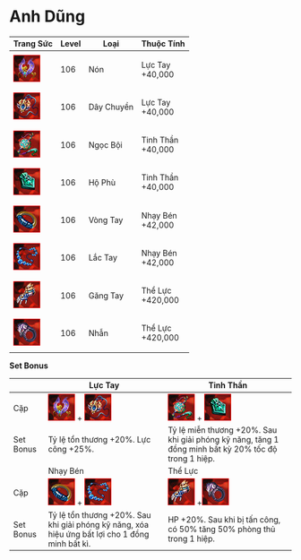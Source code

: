 # Anh Dũng

| Trang Sức                                     | Level | Loại       | Thuộc Tính                  |
| --------------------------------------------- | ----- | ---------- | --------------------------- |
| ![](<../../.gitbook/assets/image (575).png>)  | 106   | Nón        | <p>Lực Tay<br>+40,000</p>   |
| ![](<../../.gitbook/assets/image (574).png>)  | 106   | Dây Chuyền | <p>Lực Tay<br>+40,000</p>   |
| ![](<../../.gitbook/assets/image (571).png>)  | 106   | Ngọc Bội   | <p>Tinh Thần<br>+40,000</p> |
| ![](<../../.gitbook/assets/image (600).png>)  | 106   | Hộ Phù     | <p>Tinh Thần<br>+40,000</p> |
| ![](<../../.gitbook/assets/image (598).png>)  | 106   | Vòng Tay   | <p>Nhạy Bén<br>+42,000</p>  |
| ![](<../../.gitbook/assets/image (983).png>)  | 106   | Lắc Tay    | <p>Nhạy Bén<br>+42,000</p>  |
| ![](<../../.gitbook/assets/image (1055).png>) | 106   | Găng Tay   | <p>Thể Lực<br>+420,000</p>  |
| ![](<../../.gitbook/assets/image (971).png>)  | 106   | Nhẫn       | <p>Thể Lực<br>+420,000</p>  |

&#x20;

**Set Bonus**

|           | Lực Tay                                                                                         | Tinh Thần                                                                                            |
| --------- | ----------------------------------------------------------------------------------------------- | ---------------------------------------------------------------------------------------------------- |
| Cặp       | ![](<../../.gitbook/assets/image (575).png>) + ![](<../../.gitbook/assets/image (574).png>)     | ![](<../../.gitbook/assets/image (571).png>) + ![](<../../.gitbook/assets/image (600).png>)          |
| Set Bonus | Tỷ lệ tổn thương +20%. Lực công +25%.                                                           | Tỷ lệ miễn thương +20%. Sau khi giải phóng kỹ năng, tăng 1 đồng minh bất kỳ 20% tốc độ trong 1 hiệp. |
|           | Nhạy Bén                                                                                        | Thể Lực                                                                                              |
| Cặp       | ![](<../../.gitbook/assets/image (598).png>) + ![](<../../.gitbook/assets/image (983).png>)     | ![](<../../.gitbook/assets/image (1055).png>) +![](<../../.gitbook/assets/image (971).png>)          |
| Set Bonus | Tỷ lệ tổn thương +20%. Sau khi giải phóng kỹ năng, xóa hiệu ứng bất lợi cho 1 đồng minh bất kì. | HP +20%. Sau khi bị tấn công, có 50% tăng 50% phòng thủ trong 1 hiệp.                                |
